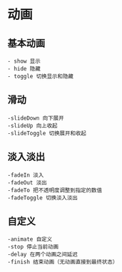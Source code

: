 # 动画


## 基本动画

    - show 显示
    - hide 隐藏
    - toggle 切换显示和隐藏

## 滑动

    -slideDown 向下展开
    -slideUp 向上收起
    -slideToggle 切换展开和收起


## 淡入淡出
    -fadeIn 淡入
    -fadeOut 淡出
    -fadeTo 把不透明度调整到指定的数值
    -fadeToggle 切换淡入淡出


## 自定义
    -animate 自定义
    -stop 停止当前动画
    -delay 在两个动画之间延迟
    -finish 结束动画（无动画直接到最终状态）

